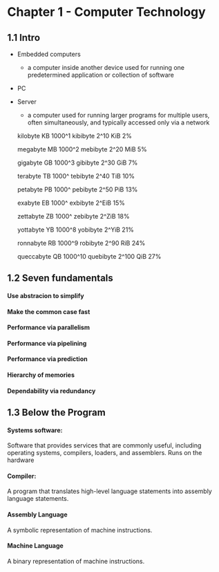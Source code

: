 # Chapter 1 - Computer Technology

## 1.1 Intro
- Embedded computers
    - a computer inside another device used for running one predetermined application or collection of software
- PC
- Server
    - a computer used for running larger programs for multiple users, often simultaneously, and typically accessed only via a network
  
  kilobyte	KB	1000^1	kibibyte	2^10 KiB		2%
  
  megabyte	MB	1000^2	mebibyte	2^20 MiB		5%
  
  gigabyte	GB	1000^3	gibibyte	2^30 GiB		7%
  
  terabyte	TB	1000^	tebibyte	2^40 TiB		10%
  
  petabyte	PB	1000^	pebibyte	2^50 PiB		13%
  
  exabyte	EB		1000^  exbibyte	2^EiB		15%
  
  zettabyte	ZB	1000^	zebibyte	2^ZiB		18%
  
  yottabyte	YB	1000^8	yobibyte	2^YiB		21%
  
  ronnabyte	RB	1000^9	robibyte	2^90 RiB		24%
  
  queccabyte	QB 1000^10	quebibyte	2^100 QiB		27%

## 1.2 Seven fundamentals

#### Use abstracion to simplify

#### Make the common case fast

#### Performance via parallelism

#### Performance via pipelining

#### Performance via prediction

#### Hierarchy of memories

#### Dependability via redundancy

## 1.3 Below the Program

#### Systems software: 
Software that provides services that are commonly useful, including operating systems, compilers, loaders, and assemblers. Runs on the hardware

#### Compiler: 
A program that translates high-level language statements into assembly language statements.

#### Assembly Language 
A symbolic representation of machine instructions.

#### Machine Language
A binary representation of machine instructions.


















